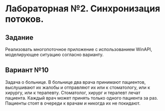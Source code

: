 # Лабораторная №2. Синхронизация потоков.

## Задание
Реализовать многопоточное приложение с использованием WinAPI, моделирующее ситуацию согласно варианту.

## Вариант №10
Задача о больнице. В больнице два врача принимают пациентов, выслушивают их жалобы и отправляют их или к стоматологу,
или к хирургу, или к терапевту. Стоматолог, хирург и терапевт лечат пациента. 
Каждый врач может принять только одного пациента за раз. Пациенты стоят в очереди к врачам и никогда их не покидают.